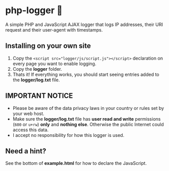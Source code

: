 # php-logger 👀

A simple PHP and JavaScript AJAX logger that logs IP addresses, their URI request and their user-agent with timestamps.

## Installing on your own site

1. Copy the `<script src="logger/js/script.js"></script>` declaration on every page you want to enable logging.
2. Copy the **logger** folder.
3. Thats it! If everything works, you should start seeing entries added to the **logger/log.txt** file.

## IMPORTANT NOTICE

- Please be aware of the data privacy laws in your country or rules set by your web host.
- Make sure the **logger/log.txt** file has **user read and write** permissions (`600` or `u+rw`) **only** and **nothing else**. Otherwise the public Internet could access this data.
- I accept no responsibility for how this logger is used.

## Need a hint?

See the bottom of **example.html** for how to declare the JavaScript.